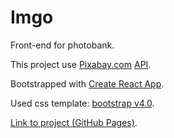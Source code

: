 # Imgo

Front-end for photobank.

This project use [Pixabay.com](https://pixabay.com/) [API](https://pixabay.com/api/docs/).

Bootstrapped with [Create React App](https://github.com/facebookincubator/create-react-app).

Used css template: [bootstrap v4.0](https://getbootstrap.com/).

[Link to project (GitHub Pages)](https://dreamer20.github.io/imgo/).

